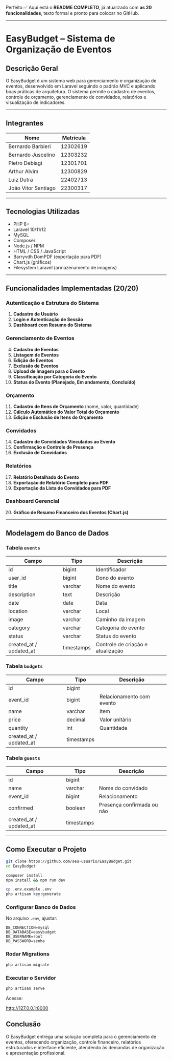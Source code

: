 Perfeito ✅
Aqui está o **README COMPLETO**, já atualizado com **as 20 funcionalidades**, texto formal e pronto para colocar no GitHub.

---

# **EasyBudget – Sistema de Organização de Eventos**

## **Descrição Geral**

O EasyBudget é um sistema web para gerenciamento e organização de eventos, desenvolvido em Laravel seguindo o padrão MVC e aplicando boas práticas de arquitetura.
O sistema permite o cadastro de eventos, controle de orçamento, gerenciamento de convidados, relatórios e visualização de indicadores.

---

## **Integrantes**

| Nome                | Matrícula |
| ------------------- | --------- |
| Bernardo Barbieri   | 12302619  |
| Bernardo Juscelino  | 12303232  |
| Pietro Debiagi      | 12301701  |
| Arthur Alvim        | 12300829  |
| Luiz Dutra          | 22402713  |
| João Vitor Santiago | 22300317  |

---

## **Tecnologias Utilizadas**

* PHP 8+
* Laravel 10/11/12
* MySQL
* Composer
* Node.js / NPM
* HTML / CSS / JavaScript
* Barryvdh DomPDF (exportação para PDF)
* Chart.js (gráficos)
* Filesystem Laravel (armazenamento de imagens)

---

## **Funcionalidades Implementadas (20/20)**

### **Autenticação e Estrutura do Sistema**

1. **Cadastro de Usuário**
2. **Login e Autenticação de Sessão**
3. **Dashboard com Resumo do Sistema**

### **Gerenciamento de Eventos**

4. **Cadastro de Eventos**
5. **Listagem de Eventos**
6. **Edição de Eventos**
7. **Exclusão de Eventos**
8. **Upload de Imagem para o Evento**
9. **Classificação por Categoria do Evento**
10. **Status do Evento (Planejado, Em andamento, Concluído)**

### **Orçamento**

11. **Cadastro de Itens de Orçamento** (nome, valor, quantidade)
12. **Cálculo Automático do Valor Total do Orçamento**
13. **Edição e Exclusão de Itens do Orçamento**

### **Convidados**

14. **Cadastro de Convidados Vinculados ao Evento**
15. **Confirmação e Controle de Presença**
16. **Exclusão de Convidados**

### **Relatórios**

17. **Relatório Detalhado do Evento**
18. **Exportação de Relatório Completo para PDF**
19. **Exportação da Lista de Convidados para PDF**

### **Dashboard Gerencial**

20. **Gráfico de Resumo Financeiro dos Eventos (Chart.js)**

---

## **Modelagem do Banco de Dados**

### **Tabela `events`**

| Campo                   | Tipo       | Descrição                         |
| ----------------------- | ---------- | --------------------------------- |
| id                      | bigint     | Identificador                     |
| user_id                 | bigint     | Dono do evento                    |
| title                   | varchar    | Nome do evento                    |
| description             | text       | Descrição                         |
| date                    | date       | Data                              |
| location                | varchar    | Local                             |
| image                   | varchar    | Caminho da imagem                 |
| category                | varchar    | Categoria do evento               |
| status                  | varchar    | Status do evento                  |
| created_at / updated_at | timestamps | Controle de criação e atualização |

### **Tabela `budgets`**

| Campo                   | Tipo       | Descrição                 |
| ----------------------- | ---------- | ------------------------- |
| id                      | bigint     |                           |
| event_id                | bigint     | Relacionamento com evento |
| name                    | varchar    | Item                      |
| price                   | decimal    | Valor unitário            |
| quantity                | int        | Quantidade                |
| created_at / updated_at | timestamps |                           |

### **Tabela `guests`**

| Campo                   | Tipo       | Descrição                  |
| ----------------------- | ---------- | -------------------------- |
| id                      | bigint     |                            |
| name                    | varchar    | Nome do convidado          |
| event_id                | bigint     | Relacionamento             |
| confirmed               | boolean    | Presença confirmada ou não |
| created_at / updated_at | timestamps |                            |

---

## **Como Executar o Projeto**

```bash
git clone https://github.com/seu-usuario/EasyBudget.git
cd EasyBudget

composer install
npm install && npm run dev

cp .env.example .env
php artisan key:generate
```

### **Configurar Banco de Dados**

No arquivo `.env`, ajustar:

```
DB_CONNECTION=mysql
DB_DATABASE=easybudget
DB_USERNAME=root
DB_PASSWORD=senha
```

### **Rodar Migrations**

```bash
php artisan migrate
```

### **Executar o Servidor**

```bash
php artisan serve
```

Acesse:

http://127.0.0.1:8000



## **Conclusão**

O EasyBudget entrega uma solução completa para o gerenciamento de eventos, oferecendo organização, controle financeiro, relatórios estruturados e interface eficiente, atendendo às demandas de organização e apresentação profissional.

